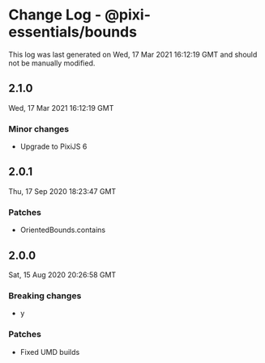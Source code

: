 # Change Log - @pixi-essentials/bounds

This log was last generated on Wed, 17 Mar 2021 16:12:19 GMT and should not be manually modified.

## 2.1.0
Wed, 17 Mar 2021 16:12:19 GMT

### Minor changes

- Upgrade to PixiJS 6

## 2.0.1
Thu, 17 Sep 2020 18:23:47 GMT

### Patches

- OrientedBounds.contains

## 2.0.0
Sat, 15 Aug 2020 20:26:58 GMT

### Breaking changes

- y

### Patches

- Fixed UMD builds

